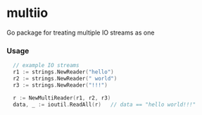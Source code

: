 # multiio
Go package for treating multiple IO streams as one

### Usage

```go
  // example IO streams
  r1 := strings.NewReader("hello")
  r2 := strings.NewReader(" world")
  r3 := strings.NewReader("!!!")

  r := NewMultiReader(r1, r2, r3)
  data, _ := ioutil.ReadAll(r)   // data == "hello world!!!"
```
